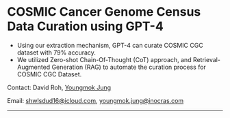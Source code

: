 # COSMIC Cancer Genome Census Data Curation using GPT-4

- Using our extraction mechanism, GPT-4 can curate COSMIC CGC dataset with 79% accuracy.
- We utilized Zero-shot Chain-Of-Thought (CoT) approach, and Retrieval-Augmented Generation (RAG) to automate the curation process for COSMIC CGC Dataset.

Contact: David Roh, [Youngmok Jung](https://quito418.github.io/quito418/)

Email: shwlsdud16@icloud.com, youngmok.jung@inocras.com

---
